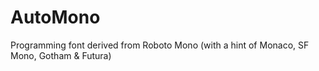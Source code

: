 # AutoMono
Programming font derived from Roboto Mono (with a hint of Monaco, SF Mono, Gotham &amp; Futura)
